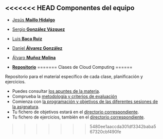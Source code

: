 <<<<<<< HEAD
Componentes del equipo  
----------------------

- [Jesús **Maillo Hidalgo**](https://github.com/JMailloH)
- [Sergio **González Vázquez**](https://github.com/sergiogvz)
- [Luis **Baca Ruiz**](https://github.com/eleion)
- [Daniel **Álvarez González**](https://github.com/Crixo24)
- [Álvaro **Muñoz Molina**](https://github.com/alvaromm)

- [**Repositorio**](https://github.com/babeltowerteam)
=======
Clases de Cloud Computing
======

Repositorio para el material específico de cada clase, planificación y ejercicios. 

* Puedes consultar [los apuntes de la materia](http://jj.github.io/CC).
* Comprueba la [metodología y criterios de evaluación](../Metodología_y_criterios_de_evaluación.md)
* Comienza con [la programación y objetivos de las diferentes sesiones de la asignatura](sesiones/README.md).
* Tu fichero de objetivos estará en el [directorio correspondiente](objetivos/README.md).
* Tu fichero de ejercicios, también en el [directorio correspondiente](ejercicios/README.md).





>>>>>>> 5480ee1aaccda301df3342baba567320cbf490fe
